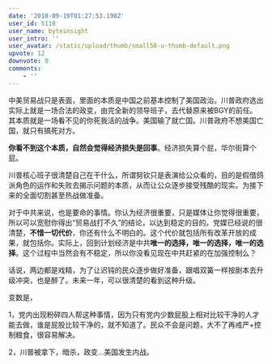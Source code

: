 ```yaml
---
date: '2018-09-19T01:27:53.198Z'
user_id: 5118
user_name: byteinsight
user_intro: ''
user_avatar: /static/upload/thumb/small50-u-thumb-default.png
upvote: 12
downvote: 0
comments:
    - ''
---
```


中美贸易战只是表面，里面的本质是中国之前基本控制了美国政治。川普政府选出实际上就是一场合法的政变，由完全新的领导班子，去代替原来被BGY的前任。其本质就是一场看不见的你死我活的战争。美国输了就亡国。川普政府不想美国亡国，就只有搞死对方。

  

**你看不到这个本质，自然会觉得经济损失是回事**。经济损失算个屁，华尔街算个屁。

  

川普核心班子很清楚自己在干什么，所谓努钦只是表演给公众看的，目的是假借鸽派角色的运作和失败去揭示问题的本质，从而让公众逐步接受残酷的现实。为接下来的全面切割甚至热战做准备。

  

对于中共来说，也是要命的事情。你认为经济很重要，只是媒体让你觉得很重要，所以可以宽慰你得出“贸易战打不久”的结论，以达到稳定的目的。党媒已经说的很清楚，**不惜一切代价**，你还有什么不明白的。这个代价就包括所有改革开放的成果，就包括你。实际上，回到计划经济是中共**唯一的选择，唯一的选择，唯一的选择**。这个过程中当然会有不稳定，所以你没看见现在中共赶紧的在加强控制么？

  

话说，两边都是戏精，为了让迟钝的民众逐步做好准备，跟唱双簧一样按剧本去升级冲突，也是醉了。未来一年，可以很清楚的看到这种升级。

  

变数是，

1，党内出现粉碎四人帮这种事情，因为只有党内少数屁股上相对比较干净的人才能去做，谁是屁股比较干净的，就不知道了。民众不会是问题，大不了再戒严+控制粮食，很容易解决。

2，川普被拿下，暗杀，政变...美国发生内战。
